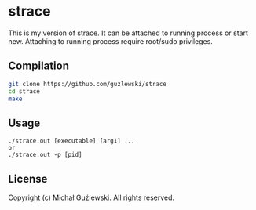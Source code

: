 # strace
This is my version of strace. It can be attached to running process or start new. 
Attaching to running process require root/sudo privileges.


## Compilation
```bash
git clone https://github.com/guzlewski/strace
cd strace
make
```

## Usage
```
./strace.out [executable] [arg1] ...
or
./strace.out -p [pid]
```

## License
Copyright (c) Michał Guźlewski. All rights reserved.
